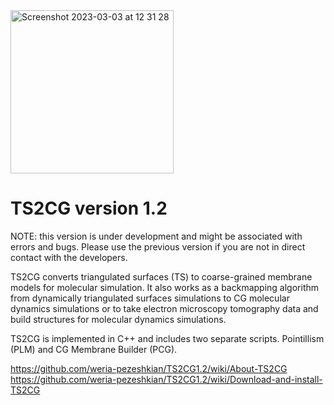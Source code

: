 <img width="261" alt="Screenshot 2023-03-03 at 12 31 28" src="https://user-images.githubusercontent.com/47776510/222710874-316a7a7a-5401-4e1c-8082-e786fbb5f206.png">




# TS2CG version 1.2

NOTE: this version is under development and might be associated with errors and bugs.
Please use the previous version if you are not in direct contact with the developers.

TS2CG converts triangulated surfaces (TS) to coarse-grained membrane models for molecular simulation.
It also works as a backmapping algorithm from dynamically triangulated surfaces simulations to CG molecular dynamics simulations or 
to take electron microscopy tomography data and build structures for molecular dynamics simulations.

TS2CG is implemented in C++ and includes two separate scripts. Pointillism (PLM) and CG Membrane Builder (PCG).

https://github.com/weria-pezeshkian/TS2CG1.2/wiki/About-TS2CG
https://github.com/weria-pezeshkian/TS2CG1.2/wiki/Download-and-install-TS2CG


